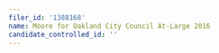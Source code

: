 ```yaml
---
filer_id: '1388168'
name: Moore for Oakland City Council At-Large 2016
candidate_controlled_id: ''
---
```

